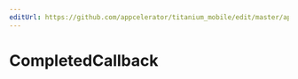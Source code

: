 ```yaml
---
editUrl: https://github.com/appcelerator/titanium_mobile/edit/master/apidoc/Session.yml
---
```

# CompletedCallback

<TypeHeader/>

<ApiDocs/>

